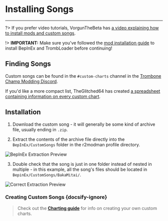 # Installing Songs
---
?> If you prefer video tutorials, VorgunTheBeta has [a video explaining how to install mods and custom songs](https://youtu.be/pSwNSGx-P5c).

!> **IMPORTANT:** Make sure you've followed the [mod installation guide](installing-mods) to install BepInEx and TrombLoader before continuing!

## Finding Songs

Custom songs can be found in the `#custom-charts` channel in the [Trombone Champ Modding Discord](https://discord.gg/KVzKRsbetJ).

If you'd like a more compact list, TheGlitched64 has created [a spreadsheet containing information on every custom chart](https://docs.google.com/spreadsheets/d/1xpoUnHdSJFqOQEK_637-HCECYtJsgK91oY4dRuDMtik/edit?usp=sharing).

## Installation

1. Download the custom song - it will generally be some kind of archive file, usually ending in `.zip`.

2. Extract the contents of the archive file directly into the `BepInEx/CustomSongs` folder in the r2modman profile directory.

![BepInEx Extraction Preview](../docs/files/customsongextract.png)

3. Double check that the song is just in one folder instead of nested in multiple - in this example, all the song's files should be located in `BepinEx/CustomSongs/BakaMitai/`.

![Correct Extraction Preview](../docs/files/customsongcorrect.png)

### Creating Custom Songs {docsify-ignore}

> Check out the [**Charting guide**](creating-charts) for info on creating your own custom charts.